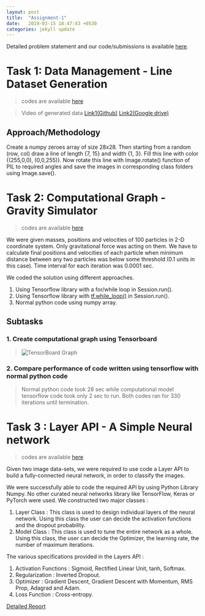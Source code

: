 ```yaml
---
layout: post
title:  "Assignment-1"
date:   2019-03-15 18:47:43 +0530
categories: jekyll update
---
```

[github repo]: https://github.com/akhileshdevrari/CS-671/tree/master/Assignment-1/
[task1]: https://github.com/akhileshdevrari/CS-671/tree/master/Assignment-1/Task-1
[task2]: https://github.com/akhileshdevrari/CS-671/tree/master/Assignment-1/Task-2
[task3]: https://github.com/akhileshdevrari/CS-671/tree/master/Assignment-1/Task-3
[task3 report]: https://github.com/akhileshdevrari/CS-671/blob/master/Assignment-1/Task-3/Neural_Network_Layer_API.pdf

Detailed problem statement and our code/submissions is available [here][github repo].

# Task 1: Data Management - Line Dataset Generation

>codes are available [here][task1]

>Video of generated data [Link1(Github)]({{site.baseurl}}/assets/PNGImagesVideo.mp4) [Link2(Google drive)](https://drive.google.com/open?id=1TWv_HEhi5w4hHG__5P1upeoIN3x1Q24c)

## Approach/Methodology

Create a numpy zeroes array of size 28x28. Then starting from a random (row, col) draw a line of length {7, 15} and width {1, 3}. Fill this line with color {(255,0,0), (0,0,255)}. Now rotate this line with Image.rotate() function of PIL to required angles and save the images in corresponding class folders using Image.save().

# Task 2: Computational Graph - Gravity Simulator

>codes are available [here][task2]

We were given masses, positions and velocities of 100 particles in 2-D coordinate system. Only gravitational force was acting on them. We have to calculate final positions and velocities of each particle when minimum distance between any two particles was below some threshold (0.1 units in this case). Time interval for each iteration was 0.0001 sec.

We coded the solution using different approaches.

1. Using Tensorflow library with a for/while loop in Session.run().
2. Using Tensorflow library with [tf.while_loop()](https://www.tensorflow.org/api_docs/python/tf/while_loop) in Session.run().
3. Normal python code using numpy array.

## Subtasks

### 1.  Create computational graph using Tensorboard

>![TensorBoard Graph]({{site.baseurl}}/img/tb.png)

### 2.  Compare performance of code written using tensorflow with normal python code

>Normal python code took 28 sec while computational model tensorflow code took only 2 sec to run. Both codes ran for 330 iterations until termination.

# Task 3 : Layer API - A Simple Neural network

>codes are available [here][task3]

Given two image data-sets, we were required to use code a Layer API to build a fully-connected neural network, in order to classify the images.

We were successfully able to code the required API by using Python Library Numpy. No other curated neural networks library like TensorFlow, Keras or PyTorch were used.
We constructed two major classes :

 1. Layer Class : This class is used to design individual layers of the neural network. Using this class the user can decide the activation functions and the dropout probability.
 2. Model Class : This class is used to tune the entire network as a whole. Using this class, the user can decide the Optimizer, the learning rate, the number of maximum iterations.

The various specifications provided in the Layers API :

 1. Activation Functions : Sigmoid, Rectified Linear Unit, tanh, Softmax.
 2. Regularization : Inverted Dropout.
 3. Optimizer : Gradient Descent, Gradient Descent with Momentum, RMS Prop, Adagrad and Adam.
 4. Loss Function : Cross-entropy.

[Detailed Report]({{site.baseurl}}/assets/Neural_Network_Layer_API.pdf)
